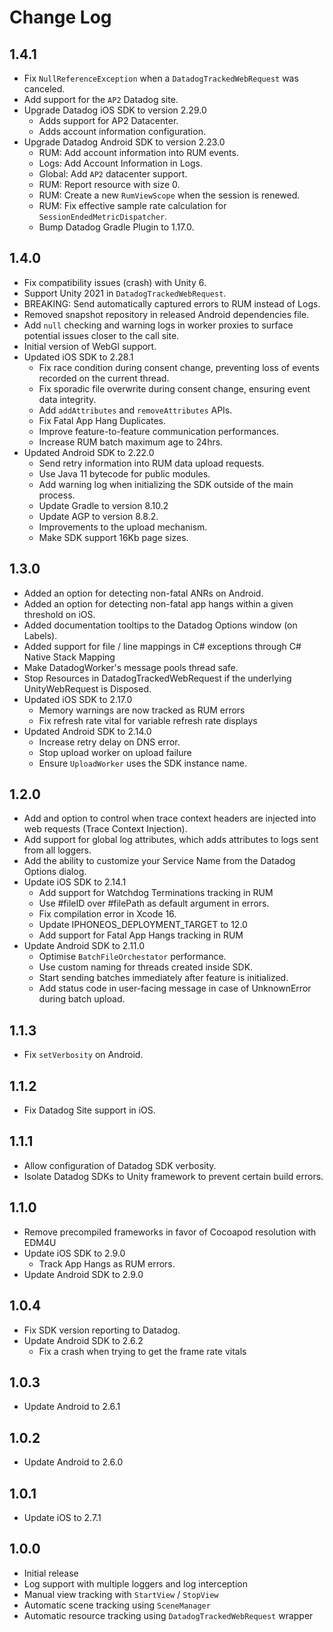 # Change Log

## 1.4.1

* Fix `NullReferenceException` when a `DatadogTrackedWebRequest` was canceled.
* Add support for the `AP2` Datadog site.
* Upgrade Datadog iOS SDK to version 2.29.0
  * Adds support for AP2 Datacenter.
  * Adds account information configuration.
* Upgrade Datadog Android SDK to version 2.23.0
  * RUM: Add account information into RUM events.
  * Logs: Add Account Information in Logs.
  * Global: Add `AP2` datacenter support.
  * RUM: Report resource with size 0.
  * RUM: Create a new `RumViewScope` when the session is renewed.
  * RUM: Fix effective sample rate calculation for `SessionEndedMetricDispatcher`.
  * Bump Datadog Gradle Plugin to 1.17.0.

## 1.4.0

* Fix compatibility issues (crash) with Unity 6.
* Support Unity 2021 in `DatadogTrackedWebRequest`.
* BREAKING: Send automatically captured errors to RUM instead of Logs.
* Removed snapshot repository in released Android dependencies file.
* Add `null` checking and warning logs in worker proxies to surface potential issues closer to the call site.
* Initial version of WebGl support.
* Updated iOS SDK to 2.28.1
  * Fix race condition during consent change, preventing loss of events recorded on the current thread.
  * Fix sporadic file overwrite during consent change, ensuring event data integrity.
  * Add `addAttributes` and `removeAttributes` APIs.
  * Fix Fatal App Hang Duplicates.
  * Improve feature-to-feature communication performances.
  * Increase RUM batch maximum age to 24hrs.
* Updated Android SDK to 2.22.0
  * Send retry information into RUM data upload requests.
  * Use Java 11 bytecode for public modules.
  * Add warning log when initializing the SDK outside of the main process.
  * Update Gradle to version 8.10.2
  * Update AGP to version 8.8.2.
  * Improvements to the upload mechanism.
  * Make SDK support 16Kb page sizes.

## 1.3.0

* Added an option for detecting non-fatal ANRs on Android.
* Added an option for detecting non-fatal app hangs within a given threshold on iOS.
* Added documentation tooltips to the Datadog Options window (on Labels).
* Added support for file / line mappings in C# exceptions through C# Native Stack Mapping
* Make DatadogWorker's message pools thread safe.
* Stop Resources in DatadogTrackedWebRequest if the underlying UnityWebRequest is Disposed.
* Updated iOS SDK to 2.17.0
  * Memory warnings are now tracked as RUM errors
  * Fix refresh rate vital for variable refresh rate displays
* Updated Android SDK to 2.14.0
  * Increase retry delay on DNS error.
  * Stop upload worker on upload failure
  * Ensure `UploadWorker` uses the SDK instance name.

## 1.2.0

* Add and option to control when trace context headers are injected into web requests (Trace Context Injection).
* Add support for global log attributes, which adds attributes to logs sent from all loggers.
* Add the ability to customize your Service Name from the Datadog Options dialog.
* Update iOS SDK to 2.14.1
  * Add support for Watchdog Terminations tracking in RUM
  * Use #fileID over #filePath as default argument in errors.
  * Fix compilation error in Xcode 16.
  * Update IPHONEOS_DEPLOYMENT_TARGET to 12.0
  * Add support for Fatal App Hangs tracking in RUM
* Update Android SDK to 2.11.0
  * Optimise `BatchFileOrchestator` performance.
  * Use custom naming for threads created inside SDK.
  * Start sending batches immediately after feature is initialized.
  * Add status code in user-facing message in case of UnknownError during batch upload.

## 1.1.3

* Fix `setVerbosity` on Android.

## 1.1.2

* Fix Datadog Site support in iOS.

## 1.1.1

* Allow configuration of Datadog SDK verbosity.
* Isolate Datadog SDKs to Unity framework to prevent certain build errors.

## 1.1.0

* Remove precompiled frameworks in favor of Cocoapod resolution with EDM4U
* Update iOS SDK to 2.9.0
  * Track App Hangs as RUM errors.
* Update Android SDK to 2.9.0

## 1.0.4

* Fix SDK version reporting to Datadog.
* Update Android SDK to 2.6.2
  * Fix a crash when trying to get the frame rate vitals

## 1.0.3

* Update Android to 2.6.1

## 1.0.2

* Update Android to 2.6.0

## 1.0.1

* Update iOS to 2.7.1

## 1.0.0

* Initial release
* Log support with multiple loggers and log interception
* Manual view tracking with `StartView` / `StopView`
* Automatic scene tracking using `SceneManager`
* Automatic resource tracking using `DatadogTrackedWebRequest` wrapper
